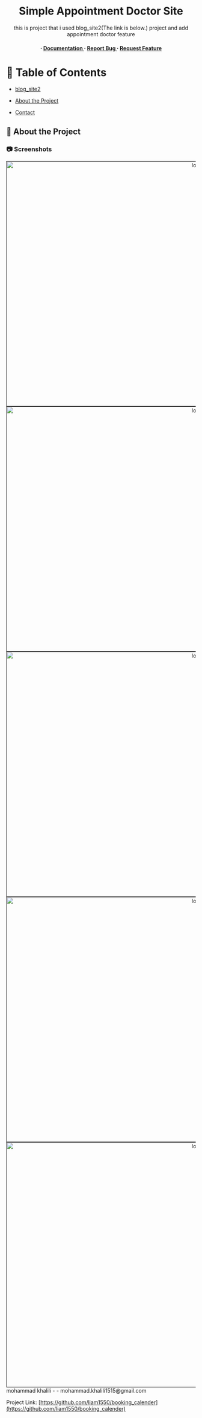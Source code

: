 <div align='center'>

<h1>Simple Appointment Doctor Site</h1>
<p>this is project that i used  blog_site2(The link is below.) project and add appointment doctor feature</p>

<h4> <span> · </span> <a href="https://github.com/m15kh10@gmail.com/booking_calender/blob/master/README.md"> Documentation </a> <span> · </span> <a href="https://github.com/m15kh10@gmail.com/booking_calender/issues"> Report Bug </a> <span> · </span> <a href="https://github.com/m15kh10@gmail.com/booking_calender/issues"> Request Feature </a> </h4>


</div>

# :notebook_with_decorative_cover: Table of Contents
-  [blog_site2](https://github.com/liam1550/blog_site2)
  
- [About the Project](#star2-about-the-project)
- [Contact](#handshake-contact)


## :star2: About the Project

### :camera: Screenshots
<div align="center"> <a href=""><img src=https://github.com/m15kh/booking_calender/blob/master/photo%20of%20project/1.png alt="logo" width=1000 height=650 /></a>
<a href=""><img src=https://github.com/m15kh/booking_calender/blob/master/photo%20of%20project/2.png  alt="logo" width=1000 height=650 /></a>
<a href=""><img src=https://github.com/m15kh/booking_calender/blob/master/photo%20of%20project/3.png  alt="logo" width=1000 height=650 /></a>
<a href=""><img src=https://github.com/m15kh/booking_calender/blob/master/photo%20of%20project/4.png  alt="logo" width=1000 height=650 /></a>
<a href=""><img src=https://github.com/m15kh/booking_calender/blob/master/photo%20of%20project/5.png  alt="logo" width=1000 height=650 /></a>

</div>
mohammad khalili - - mohammad.khalili1515@gmail.com

Project Link: [https://github.com/liam1550/booking_calender](https://github.com/liam1550/booking_calender)
